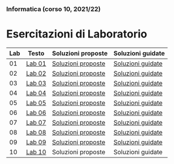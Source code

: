 ### Informatica (corso 10, 2021/22)
# Esercitazioni di Laboratorio

| Lab | Testo                                                | Soluzioni proposte                            | Soluzioni guidate                                         |
|-----|------------------------------------------------------|-----------------------------------------------|-----------------------------------------------------------|
| 01  | [Lab 01](./lab01%20(Cap%201).pdf)                    | [Soluzioni proposte](./lab01%20%28soluzioni%29) | [Soluzioni guidate](lab01%20%28soluzioni%20guidate%29.pdf) |
| 02  | [Lab 02](./lab02%20(Cap%202).pdf)                    | [Soluzioni proposte](./lab02%20%28soluzioni%29) | [Soluzioni guidate](lab02%20%28soluzioni%20guidate%29.pdf) |
| 03  | [Lab 03](./lab03%20%28Cap%203%29.pdf)                | [Soluzioni proposte](./lab03%20%28soluzioni%29) | [Soluzioni guidate](lab03%20%28soluzioni%20guidate%29.pdf) |
| 04  | [Lab 04](./lab04%20%28Cap%204%29.pdf)                | [Soluzioni proposte](./lab04%20%28soluzioni%29) | [Soluzioni guidate](lab04%20%28soluzioni%20guidate%29.pdf) |
| 05  | [Lab 05](./lab05%20%28Riep%20Cap%203%20e%204%29.pdf) | [Soluzioni proposte](./lab05%20%28soluzioni%29) | [Soluzioni guidate](lab05%20%28soluzioni%20guidate%29.pdf) |
| 06  | [Lab 06](./lab06%20%28Cap%205%29.pdf)                | [Soluzioni proposte](./lab06%20%28soluzioni%29) | [Soluzioni guidate](lab06%20%28soluzioni%20guidate%29.pdf) |
| 07  | [Lab 07](./lab07%20%28Cap%206%29.pdf)                | [Soluzioni proposte](./lab07%20%28soluzioni%29) | [Soluzioni guidate](lab07%20%28soluzioni%20guidate%29.pdf) |
| 08  | [Lab 08](./lab08%20%28Cap%206%29.pdf)                | [Soluzioni proposte](./lab08%20%28soluzioni%29) | [Soluzioni guidate](lab08%20%28soluzioni%20guidate%29.pdf) |
| 09  | [Lab 09](./lab09%20%28Riep%20Cap%205%20e%206%29.pdf) | [Soluzioni proposte](./lab09%20%28soluzioni%29) | [Soluzioni guidate](lab09%20%28soluzioni%20guidate%29.pdf) |
| 10  | [Lab 10](./lab10%20%28Cap%207%29.pdf)                | Soluzioni proposte | Soluzioni guidate |

